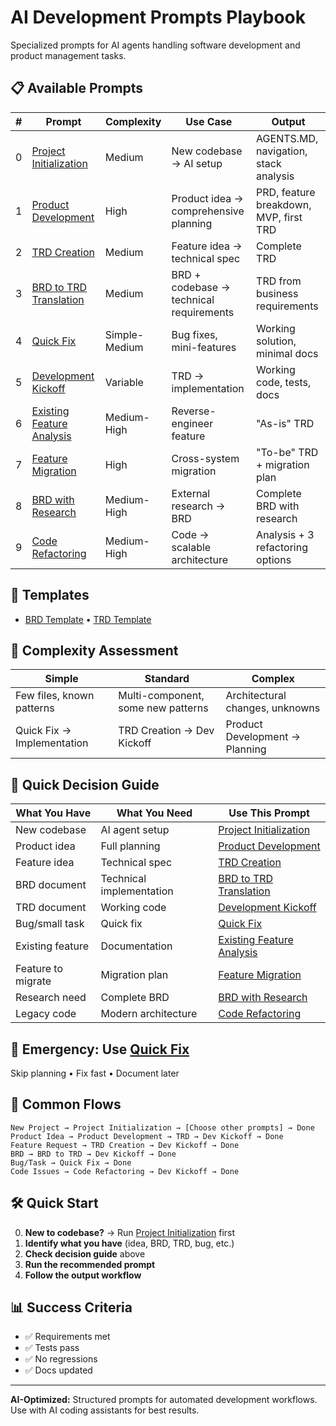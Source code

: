 # AI Development Prompts Playbook

Specialized prompts for AI agents handling software development and product management tasks.

## 📋 Available Prompts

| # | Prompt | Complexity | Use Case | Output |
|---|--------|------------|----------|---------|
| 0 | [Project Initialization](project-initialization-prompt.md) | Medium | New codebase → AI setup | AGENTS.MD, navigation, stack analysis |
| 1 | [Product Development](product-development-prompt.md) | High | Product idea → comprehensive planning | PRD, feature breakdown, MVP, first TRD |
| 2 | [TRD Creation](trd-creation-prompt.md) | Medium | Feature idea → technical spec | Complete TRD |
| 3 | [BRD to TRD Translation](brd-to-trd-translation-prompt.md) | Medium | BRD + codebase → technical requirements | TRD from business requirements |
| 4 | [Quick Fix](quick-fix-prompt.md) | Simple-Medium | Bug fixes, mini-features | Working solution, minimal docs |
| 5 | [Development Kickoff](development-kickoff-prompt.md) | Variable | TRD → implementation | Working code, tests, docs |
| 6 | [Existing Feature Analysis](existing-feature-analysis-prompt.md) | Medium-High | Reverse-engineer feature | "As-is" TRD |
| 7 | [Feature Migration](feature-migration-prompt.md) | High | Cross-system migration | "To-be" TRD + migration plan |
| 8 | [BRD with Research](brd-creation-with-research-prompt.md) | Medium-High | External research → BRD | Complete BRD with research |
| 9 | [Code Refactoring](code-refactoring-prompt.md) | Medium-High | Code → scalable architecture | Analysis + 3 refactoring options |

## 📝 Templates
- [BRD Template](brd-template.md) • [TRD Template](trd-template.md)

## 🤖 Complexity Assessment
| Simple | Standard | Complex |
|--------|----------|---------|
| Few files, known patterns | Multi-component, some new patterns | Architectural changes, unknowns |
| Quick Fix → Implementation | TRD Creation → Dev Kickoff | Product Development → Planning |

## 🎯 Quick Decision Guide

| What You Have | What You Need | Use This Prompt |
|---------------|---------------|-----------------|
| New codebase | AI agent setup | [Project Initialization](project-initialization-prompt.md) |
| Product idea | Full planning | [Product Development](product-development-prompt.md) |
| Feature idea | Technical spec | [TRD Creation](trd-creation-prompt.md) |
| BRD document | Technical implementation | [BRD to TRD Translation](brd-to-trd-translation-prompt.md) |
| TRD document | Working code | [Development Kickoff](development-kickoff-prompt.md) |
| Bug/small task | Quick fix | [Quick Fix](quick-fix-prompt.md) |
| Existing feature | Documentation | [Existing Feature Analysis](existing-feature-analysis-prompt.md) |
| Feature to migrate | Migration plan | [Feature Migration](feature-migration-prompt.md) |
| Research need | Complete BRD | [BRD with Research](brd-creation-with-research-prompt.md) |
| Legacy code | Modern architecture | [Code Refactoring](code-refactoring-prompt.md) |

## 🚨 Emergency: Use [Quick Fix](quick-fix-prompt.md)
Skip planning • Fix fast • Document later

## 🔄 Common Flows
```
New Project → Project Initialization → [Choose other prompts] → Done
Product Idea → Product Development → TRD → Dev Kickoff → Done
Feature Request → TRD Creation → Dev Kickoff → Done  
BRD → BRD to TRD → Dev Kickoff → Done
Bug/Task → Quick Fix → Done
Code Issues → Code Refactoring → Dev Kickoff → Done
```

## 🛠️ Quick Start
0. **New to codebase?** → Run [Project Initialization](project-initialization-prompt.md) first
1. **Identify what you have** (idea, BRD, TRD, bug, etc.)
2. **Check decision guide** above
3. **Run the recommended prompt**
4. **Follow the output workflow**

## 📊 Success Criteria
- ✅ Requirements met
- ✅ Tests pass  
- ✅ No regressions
- ✅ Docs updated

---
**AI-Optimized:** Structured prompts for automated development workflows. Use with AI coding assistants for best results.


